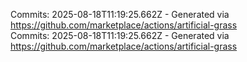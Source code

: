 Commits: 2025-08-18T11:19:25.662Z - Generated via https://github.com/marketplace/actions/artificial-grass
<br>
Commits: 2025-08-18T11:19:25.662Z - Generated via https://github.com/marketplace/actions/artificial-grass
<br>
